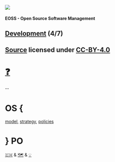 [![](https://upload.wikimedia.org/wikipedia/commons/thumb/2/25/Berner_Fachhochschule_Logo_small.svg/128px-Berner_Fachhochschule_Logo_small.svg.png)](https://commons.wikimedia.org/wiki/File:Berner_Fachhochschule_Logo_small.svg)

#### EOSS - Open Source Software Management

## [Development](https://digital-sustainability.github.io/module-eoss-ospo101/module4/) (4/7)

[Source](https://github.com/digital-sustainability/module-eoss/tree/main/docs/content/04) licensed under [CC-BY-4.0](https://github.com/digital-sustainability/module-eoss/blob/main/LICENSE)
--
# [❓](https://etherpad.wikimedia.org/p/bfh-ch-module-eoss-hs24)
--
# OS { 
[model](https://github.com/digital-sustainability/module-eoss-ospo101/blob/main/module2/README.md#section-introducing-open-source-business-models), [strategy](https://github.com/digital-sustainability/module-eoss-ospo101/blob/main/module2/README.md#section-developing-an-open-source-strategy), [policies](https://github.com/digital-sustainability/module-eoss-ospo101/blob/main/module2/README.md#section-developing-open-source-policies)
# } PO

[🇨🇭](https://ossbenchmark.com/institutions) & [🗺️](https://landscape.todogroup.org) & [💡](https://github.com/digital-sustainability/module-eoss/blob/main/docs/content/02/08.md)